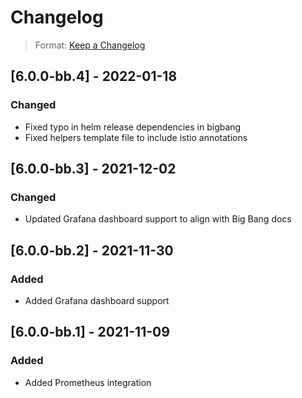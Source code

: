 # Changelog

> Format: [Keep a Changelog](https://keepachangelog.com/en/1.0.0/)

## [6.0.0-bb.4] - 2022-01-18

### Changed

- Fixed typo in helm release dependencies in bigbang
- Fixed helpers template file to include istio annotations

## [6.0.0-bb.3] - 2021-12-02

### Changed

- Updated Grafana dashboard support to align with Big Bang docs

## [6.0.0-bb.2] - 2021-11-30

### Added

- Added Grafana dashboard support

## [6.0.0-bb.1] - 2021-11-09

### Added

- Added Prometheus integration
